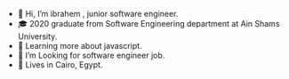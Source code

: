 - 👋 Hi, I’m ibrahem , junior software engineer.
- 🎓 2020 graduate from Software Engineering department at Ain Shams University.
- 🌱 Learning more about javascript.
- 💞️ I’m Looking for software engineer job.
- 📌 Lives in Cairo, Egypt.

<!---
ibrahem50/ibrahem50 is a ✨ special ✨ repository because its `README.md` (this file) appears on your GitHub profile.
You can click the Preview link to take a look at your changes.
--->
